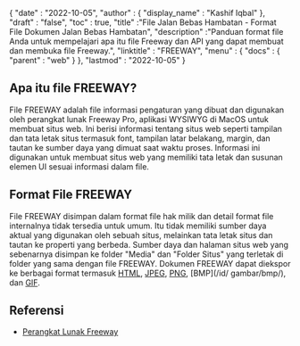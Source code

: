 {
  "date" : "2022-10-05",
  "author" : {
    "display_name" : "Kashif Iqbal"
},
  "draft" : "false",
  "toc" : true,
  "title" :"File Jalan Bebas Hambatan - Format File Dokumen Jalan Bebas Hambatan",
  "description" :"Panduan format file Anda untuk mempelajari apa itu file Freeway dan API yang dapat membuat dan membuka file Freeway.",
  "linktitle" : "FREEWAY",
  "menu" : {
    "docs" : {
      "parent" : "web"
}
},
  "lastmod" : "2022-10-05"
}

## Apa itu file FREEWAY?

File FREEWAY adalah file informasi pengaturan yang dibuat dan digunakan oleh perangkat lunak Freeway Pro, aplikasi WYSIWYG di MacOS untuk membuat situs web. Ini berisi informasi tentang situs web seperti tampilan dan tata letak situs termasuk font, tampilan latar belakang, margin, dan tautan ke sumber daya yang dimuat saat waktu proses. Informasi ini digunakan untuk membuat situs web yang memiliki tata letak dan susunan elemen UI sesuai informasi dalam file.

## Format File FREEWAY

File FREEWAY disimpan dalam format file hak milik dan detail format file internalnya tidak tersedia untuk umum. Itu tidak memiliki sumber daya aktual yang digunakan oleh sebuah situs, melainkan tata letak situs dan tautan ke properti yang berbeda. Sumber daya dan halaman situs web yang sebenarnya disimpan ke folder "Media" dan "Folder Situs" yang terletak di folder yang sama dengan file FREEWAY. Dokumen FREEWAY dapat diekspor ke berbagai format termasuk [HTML](/id/web/html/), [JPEG](/id/image/jpeg/), [PNG](/id/image/png/), [BMP](/id/ gambar/bmp/), dan [GIF](/id/image/gif/).

## Referensi

* [Perangkat Lunak Freeway](https://en.wikipedia.org/wiki/Freeway_(software))

